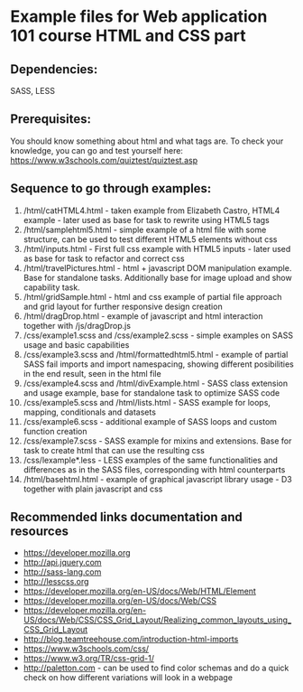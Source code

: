 # Example files for Web application 101 course HTML and CSS part

## Dependencies:
  SASS, LESS

## Prerequisites:
  You should know something about html and what tags are. To check your knowledge, you can go and test yourself here: https://www.w3schools.com/quiztest/quiztest.asp

## Sequence to go through examples:
  1. /html/catHTML4.html - taken example from Elizabeth Castro, HTML4 example - later used as base for task to rewrite using HTML5 tags
  2. /html/samplehtml5.html - simple example of a html file with some structure, can be used to test different HTML5 elements without css
  3. /html/inputs.html - First full css example with HTML5 inputs - later used as base for task to refactor and correct css
  4. /html/travelPictures.html - html + javascript DOM manipulation example. Base for standalone tasks. Additionally base for image upload and show capability task.
  5. /html/gridSample.html - html and css example of partial file approach and grid layout for further responsive design creation
  6. /html/dragDrop.html - example of javascript and html interaction together with /js/dragDrop.js
  7. /css/example1.scss and /css/example2.scss  - simple examples on SASS usage and basic capabilities
  8. /css/example3.scss and  /html/formattedhtml5.html  - example of partial SASS fail imports and import namespacing, showing different posibilities in the end result, seen in the html file
  9. /css/example4.scss and /html/divExample.html - SASS class extension and usage example, base for standalone task to optimize SASS code
  10. /css/example5.scss and /html/lists.html - SASS example for loops, mapping, conditionals and datasets
  11. /css/example6.scss - additional example of SASS loops and custom function creation
  12. /css/example7.scss - SASS example for mixins and extensions. Base for task to create html that can use the resulting css
  13. /css/lexample*.less  -  LESS examples of the same functionalities and differences as in the SASS files, corresponding with html counterparts
  14. /html/basehtml.html - example of graphical javascript library usage - D3 together with plain javascript and css


## Recommended links documentation and resources
  * https://developer.mozilla.org
  * http://api.jquery.com
  * http://sass-lang.com
  * http://lesscss.org
  * https://developer.mozilla.org/en-US/docs/Web/HTML/Element
  * https://developer.mozilla.org/en-US/docs/Web/CSS
  * https://developer.mozilla.org/en-US/docs/Web/CSS/CSS_Grid_Layout/Realizing_common_layouts_using_CSS_Grid_Layout
  * http://blog.teamtreehouse.com/introduction-html-imports
  * https://www.w3schools.com/css/
  * https://www.w3.org/TR/css-grid-1/
  * http://paletton.com  -  can be used to find color schemas and do a quick check on how different variations will look in a webpage

